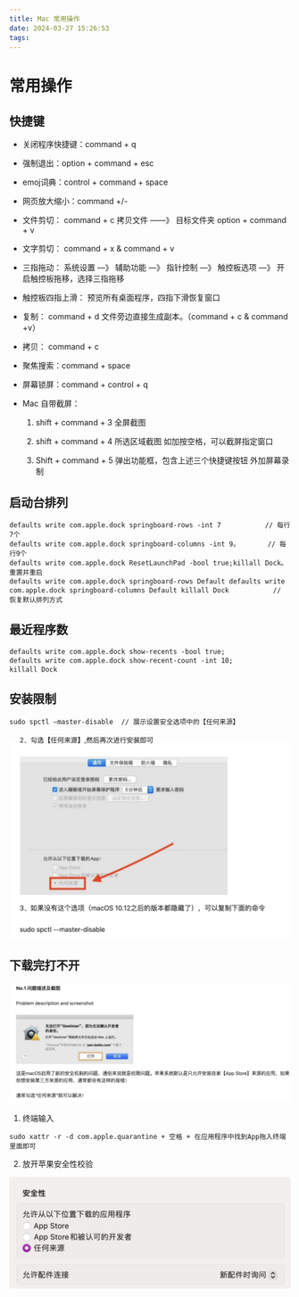 ```yaml
---
title: Mac 常用操作
date: 2024-03-27 15:26:53
tags:
---
```


#  常用操作

##  快捷键

- 关闭程序快捷键：command + q

- 强制退出：option + command + esc

- emoj词典：control + command + space

- 网页放大缩小：command +/-

- 文件剪切： command + c 拷贝文件 ——》 目标文件夹 option + command + v

- 文字剪切： command + x & command + v

- 三指拖动： 系统设置 —》 辅助功能 —》 指针控制 —》 触控板选项 —》 开启触控板拖移，选择三指拖移

- 触控板四指上滑： 预览所有桌面程序，四指下滑恢复窗口

- 复制： command + d 文件旁边直接生成副本。（command + c  & command +v）

- 拷贝： command + c
- 聚焦搜索：command + space
- 屏幕锁屏：command + control + q

- Mac 自带截屏：

  1. shift + command + 3  全屏截图

  2. shift + command + 4  所选区域截图  如加按空格，可以截屏指定窗口

  3. Shift + command + 5  弹出功能框，包含上述三个快捷键按钮 外加屏幕录制

##  启动台排列

```shell
defaults write com.apple.dock springboard-rows -int 7			// 每行7个
defaults write com.apple.dock springboard-columns -int 9。       // 每行9个
defaults write com.apple.dock ResetLaunchPad -bool true;killall Dock。 重置并重启
defaults write com.apple.dock springboard-rows Default defaults write com.apple.dock springboard-columns Default killall Dock 			// 恢复默认排列方式
```

##  最近程序数

```shell
defaults write com.apple.dock show-recents -bool true;
defaults write com.apple.dock show-recent-count -int 10;
killall Dock
```

##  安装限制

```shell
sudo spctl —master-disable  // 展示设置安全选项中的【任何来源】
```

![image-20240327163247884](Mac常用操作/image-20240327163247884.png)

##  下载完打不开

![image-20240327163301591](Mac常用操作/image-20240327163301591.png)

1. 终端输入

```shell
sudo xattr -r -d com.apple.quarantine + 空格 + 在应用程序中找到App拖入终端里面即可
```

2. 放开苹果安全性校验

![image-20240327163317257](Mac常用操作/image-20240327163317257.png)
